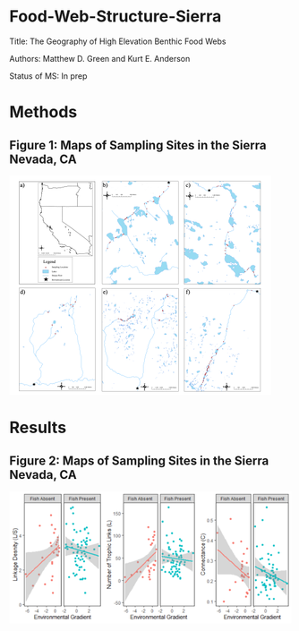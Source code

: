 # Food-Web-Structure-Sierra

Title: The Geography of High Elevation Benthic Food Webs

Authors: Matthew D. Green and Kurt E. Anderson

Status of MS: In prep


# Methods 

## Figure 1: Maps of Sampling Sites in the Sierra Nevada, CA
![](Figs/Map.png)

# Results

## Figure 2: Maps of Sampling Sites in the Sierra Nevada, CA
![](Figs/Fig1.png)
